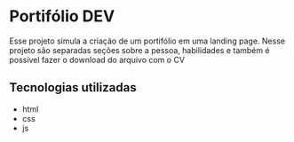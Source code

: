 # Portifólio DEV
Esse projeto simula a criação de um portifólio em uma landing page.
Nesse projeto são separadas seções sobre a pessoa, habilidades e
também é possível fazer o download do arquivo com o CV

## Tecnologias utilizadas
* html
* css
* js
